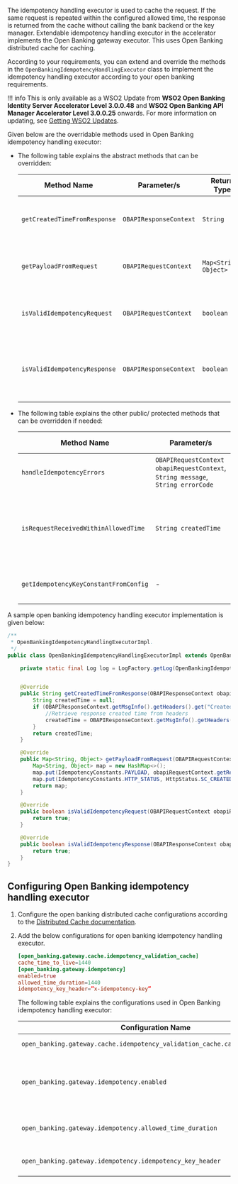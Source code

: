The idempotency handling executor is used to cache the request. If the same request is repeated within the configured allowed 
time, the response is returned from the cache without calling the bank backend or the key manager. Extendable idempotency
handling executor in the accelerator implements the Open Banking gateway executor. This uses Open Banking distributed
cache for caching. 

According to your requirements, you can extend and override the methods in the `OpenBankingIdempotencyHandlingExecutor`
class to implement the idempotency handling executor according to your open banking requirements.

!!! info
    This is only available as a WSO2 Update from **WSO2 Open Banking Identity Server Accelerator Level 3.0.0.48** and 
    **WSO2 Open Banking API Manager Accelerator Level 3.0.0.25** onwards. For more information on updating, see 
    [Getting WSO2 Updates](../install-and-setup/setting-up-servers.md#getting-wso2-updates).

[//]: # (To achieve the above, extend the following class:)

[//]: # ()
[//]: # (```java)

[//]: # (FQN)

[//]: # (```)

Given below are the overridable methods used in Open Banking idempotency handling executor:

- The following table explains the abstract methods that can be overridden:

     | Method Name  	| Parameter/s      | Return Type 				 | Purpose of the Method	      |
     |------------------|------------------|-----------------------------|--------------------------------|
     | `getCreatedTimeFromResponse`	| `OBAPIResponseContext` | `String`	        | To extract the created time from the response |
     | `getPayloadFromRequest` | `OBAPIRequestContext` | `Map<String, Object>` | To extract the payload and HTTP status from the request |
     | `isValidIdempotencyRequest` | `OBAPIRequestContext` | `boolean`        | To check if the request is an idempotency valid request |
     | `isValidIdempotencyResponse`	| `OBAPIResponseContext` | `boolean`        | To check if the response is an idempotency valid response |

- The following table explains the other public/ protected methods that can be overridden if needed:

     | Method Name  	| Parameter/s                                                                      | Return Type 				| Purpose of the Method	                                                             |
     |----------------------------------------------------------------------------------|----------|------------------------------------------------------------------------------------|--------------------	|
     | `handleIdempotencyErrors`	| `OBAPIRequestContext obapiRequestContext`, </br> `String message`, </br> `String errorCode` | `ArrayList<OpenBankingExecutorError>`	| To handle errors in idempotency validation                                         |
     | `isRequestReceivedWithinAllowedTime` | `String createdTime`                                                             | `boolean` | To check whether the difference between two dates is less than the configured time |
     | `getIdempotencyKeyConstantFromConfig` | -                                                                                | `String` | To get the Idempotency Key from the configurations                                 |

A sample open banking idempotency handling executor implementation is given below:

```java
/**
 * OpenBankingIdempotencyHandlingExecutorImpl.
 */
public class OpenBankingIdempotencyHandlingExecutorImpl extends OpenBankingIdempotencyHandlingExecutor {

    private static final Log log = LogFactory.getLog(OpenBankingIdempotencyHandlingExecutorImpl.class);


    @Override
    public String getCreatedTimeFromResponse(OBAPIResponseContext obapiResponseContext) {
        String createdTime = null;
        if (OBAPIResponseContext.getMsgInfo().getHeaders().get("CreatedTime") != null) {
            //Retrieve response created time from headers
            createdTime = OBAPIResponseContext.getMsgInfo().getHeaders().get("CreatedTime");
        }
        return createdTime;
    }

    @Override
    public Map<String, Object> getPayloadFromRequest(OBAPIRequestContext obapiRequestContext) {
        Map<String, Object> map = new HashMap<>();
        map.put(IdempotencyConstants.PAYLOAD, obapiRequestContext.getRequestPayload());
        map.put(IdempotencyConstants.HTTP_STATUS, HttpStatus.SC_CREATED);
        return map;
    }

    @Override
    public boolean isValidIdempotencyRequest(OBAPIRequestContext obapiRequestContext) {
        return true;
    }

    @Override
    public boolean isValidIdempotencyResponse(OBAPIResponseContext obapiResponseContext) {
        return true;
    }
}
```

## Configuring Open Banking idempotency handling executor

1. Configure the open banking distributed cache configurations according to the [Distributed Cache documentation](distributed-cache.md). 
2. Add the below configurations for open banking idempotency handling executor.

    ```toml
    [open_banking.gateway.cache.idempotency_validation_cache]
    cache_time_to_live=1440
    [open_banking.gateway.idempotency]
    enabled=true
    allowed_time_duration=1440
    idempotency_key_header=”x-idempotency-key”
    ```

    The following table explains the configurations used in Open Banking idempotency handling executor:
    
    | Configuration Name  	| Default Value     | Type 				| Description	                                                                                                                                                                            |
    | ------------	|----------|-----------------------------------------------------------------------------------------------------------------------------------------------------------------------------------------|--------------------	|
    | `open_banking.gateway.cache.idempotency_validation_cache.cache_time_to_live`	| 1440  | integer | Idempotency validation cache time to live in minutes.		                                                                                                                                 |
    | `open_banking.gateway.idempotency.enabled` | false   | boolean | This enables the idempotency handling executor. Idempotency validation works only if this is set to `true`. Otherwise, the Open Banking idempotency handling executor will be disabled. |
    | `open_banking.gateway.idempotency.allowed_time_duration` | 1440 | integer | The idempotency available time for the requests. This is checked in the `isRequestReceivedWithinAllowedTime` method.                                                                    |
    | `open_banking.gateway.idempotency.idempotency_key_header`	| x-idempotency-key  | string | This configuration takes the header name for the idempotency key.                                                                                                                       |